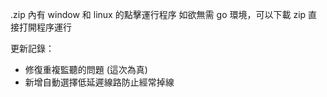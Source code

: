 .zip 內有 window 和 linux 的點擊運行程序
如欲無需 go 環境，可以下載 zip 直接打開程序運行

更新記錄：

- 修復重複監聽的問題 (這次為真)
- 新增自動選擇低延遲線路防止經常掉線